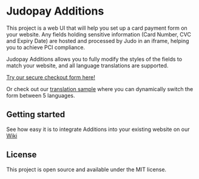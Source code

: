 # Judopay Additions

This project is a web UI that will help you set up a card payment form on your website. Any fields holding sensitive information (Card Number, CVC and Expiry Date) are hosted and processed by Judo in an iframe, helping you to achieve PCI compliance.

Judopay Additions allows you to fully modify the styles of the fields to match your website, and all language translations are supported.

[Try our secure checkout form here!](https://js.judopay.com/html/basic.html)

Or check out our [translation sample](https://additions.judopay.com/Checkout/Index) where you can dynamically switch the form between 5 languages.

## Getting started

See how easy it is to integrate Additions into your existing website on our [Wiki](https://github.com/Judopay/Judopay-Additions/wiki)

## License

This project is open source and available under the MIT license.
